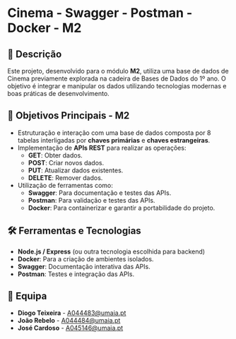 # Cinema - Swagger - Postman - Docker - M2

## 📖 Descrição

Este projeto, desenvolvido para o módulo **M2**, utiliza uma base de dados de Cinema previamente explorada na cadeira de Bases de Dados do 1º ano. O objetivo é integrar e manipular os dados utilizando tecnologias modernas e boas práticas de desenvolvimento.

## 🎯 Objetivos Principais - M2

- Estruturação e interação com uma base de dados composta por 8 tabelas interligadas por **chaves primárias** e **chaves estrangeiras**.
- Implementação de **APIs REST** para realizar as operações:
  - **GET**: Obter dados.
  - **POST**: Criar novos dados.
  - **PUT**: Atualizar dados existentes.
  - **DELETE**: Remover dados.
- Utilização de ferramentas como:
  - **Swagger**: Para documentação e testes das APIs.
  - **Postman**: Para validação e testes das APIs.
  - **Docker**: Para containerizar e garantir a portabilidade do projeto.

## 🛠️ Ferramentas e Tecnologias

- **Node.js / Express** (ou outra tecnologia escolhida para backend)
- **Docker**: Para a criação de ambientes isolados.
- **Swagger**: Documentação interativa das APIs.
- **Postman**: Testes e integração das APIs.

## 👥 Equipa

- **Diogo Teixeira** - [A044483@umaia.pt](mailto:A044483@umaia.pt)
- **João Rebelo** - [A044484@umaia.pt](mailto:A044484@umaia.pt)
- **José Cardoso** - [A045146@umaia.pt](mailto:A045146@umaia.pt)
